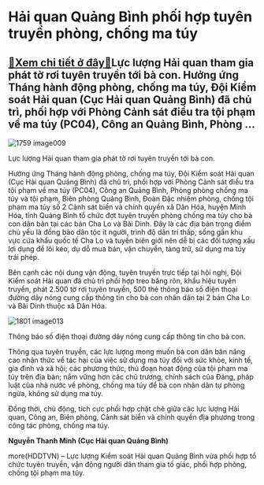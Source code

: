 Hải quan Quảng Bình phối hợp tuyên truyền phòng, chống ma túy
=============================================================

[:gift:Xem chi tiết ở đây:gift:](https://hddtvn.com/hai-quan-quang-binh-phoi-hop-tuyen-truyen-phong-chong-ma-tuy/)Lực lượng Hải quan tham gia phát tờ rơi tuyên truyền tới bà con. Hưởng ứng Tháng hành động phòng, chống ma túy, Đội Kiểm soát Hải quan (Cục Hải quan Quảng Bình) đã chủ trì, phối hợp với Phòng Cảnh sát điều tra tội phạm về ma túy (PC04), Công an Quảng Bình, Phòng …
------------------------------------------------------------------------------------------------------------------------------------------------------------------------------------------------------------------------------------------------------------------------





![1759 image009](https://haiquanonline.com.vn/stores/news_dataimages/hungdq/062020/29/14/in_article/1759_image009.jpg?rt=20200629144920 "Lực lượng Hải quan tham gia phát tờ rơi tuyên truyền tới bà con.")


Lực lượng Hải quan tham gia phát tờ rơi tuyên truyền tới bà con.



Hưởng ứng Tháng hành động phòng, chống ma túy, Đội Kiểm soát Hải quan (Cục Hải quan Quảng Bình) đã chủ trì, phối hợp với Phòng Cảnh sát điều tra tội phạm về ma túy (PC04), Công an Quảng Bình, Phòng phòng chống ma túy và tội phạm, Biên phòng Quảng Bình, Đoàn Đặc nhiệm phòng, chống tội phạm ma túy số 2 Cảnh sát biển và chính quyền xã Dân Hóa, huyện Minh Hóa, tỉnh Quảng Bình tổ chức đợt tuyên truyền phòng chống ma túy cho bà con dân bản tại các bản Cha Lo và Bãi Dinh. Đây là các địa bàn trọng điểm chủ yếu là đồng bào dân tộc ít người, trình độ dân trí thấp, sống gần khu vực cửa khẩu quốc tế Cha Lo và tuyến biên giới nên dễ bị các đối tượng xấu lợi dụng để lôi kéo, dụ dỗ mua bán, vận chuyển, tàng trữ, sử dụng ma túy trái phép.


Bên cạnh các nội dung vận động, tuyên truyền trực tiếp tại hội nghị, Đội Kiểm soát Hải quan đã chủ trì phối hợp treo băng rôn, khẩu hiệu tuyên truyền, phát 2.500 tờ rơi tuyên truyền, 500 thẻ thông báo số điện thoại đường dây nóng cung cấp thông tin cho bà con nhân dân tại 2 bản Cha Lo và Bãi Dinh thuộc xã Dân Hóa.





![1801 image013](https://haiquanonline.com.vn/stores/news_dataimages/hungdq/062020/29/14/in_article/1801_image013.jpg?rt=20200629144920 "undefined")


Thông báo số điện thoại đường dây nóng cung cấp thông tin cho bà con.



Thông qua tuyên truyền, các lực lượng mong muốn bà con dân bản nâng cao nhận thức về tác hại của việc sử dụng ma túy đối với sức khỏe, kinh tế, gia đình và xã hội; các phương thức, thủ đoạn hoạt động của tội phạm ma túy trên địa bàn; nắm vững hơn các chủ trương, chính sách của Đảng, pháp luật của nhà nước về phòng, chống ma túy để bà con nhân dân tự phòng ngừa, không sử dụng ma túy.


Đồng thời, chủ động, tích cực phối hợp chặt chẽ giữa các lực lượng Hải quan, Công an, Biên phòng, Cảnh sát biển và chính quyền địa phương trong công tác phòng, chống ma túy.




**Nguyễn Thanh Minh (Cục Hải quan Quảng Bình)**



more(HDDTVN) – Lực lượng Kiểm soát Hải quan Quảng Bình vừa phối hợp tổ chức tuyên truyền, vận động người dân tham gia tố giác, phối hợp phòng, chống tội phạm ma túy.

